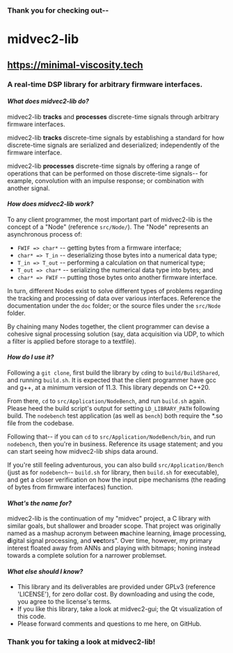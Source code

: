 ### Thank you for checking out--  
  
# **midvec2-lib**  

## **https://minimal-viscosity.tech**  
  
### A real-time DSP library for arbitrary firmware interfaces.  
  
#### *What does midvec2-lib do?*  
midvec2-lib **tracks** and **processes** discrete-time signals through arbitrary firmware interfaces.  
  
midvec2-lib **tracks** discrete-time signals by establishing a standard for how discrete-time signals are serialized and deserialized; independently of the firmware interface.  
  
midvec2-lib **processes** discrete-time signals by offering a range of operations that can be performed on those discrete-time signals-- for example, convolution with an impulse response; or combination with another signal.  

#### *How does midvec2-lib work?*  
To any client programmer, the most important part of midvec2-lib is the concept of a "Node" (reference `src/Node/`). The "Node" represents an asynchronous process of:  
- `FWIF => char*` -- getting bytes from a firmware interface;  
- `char* => T_in` -- deserializing those bytes into a numerical data type;  
- `T_in => T_out` -- performing a calculation on that numerical type;  
- `T_out => char*` -- serializing the numerical data type into bytes; and  
- `char* => FWIF` -- putting those bytes onto another firmware interface.  
  
In turn, different Nodes exist to solve different types of problems regarding the tracking and processing of data over various interfaces. Reference the documentation under the `doc` folder; or the source files under the `src/Node` folder.  
  
By chaining many Nodes together, the client programmer can devise a cohesive signal processing solution (say, data acquisition via UDP, to which a filter is applied before storage to a textfile).  
  
#### *How do I use it?*  
Following a `git clone`, first build the library by `cd`ing to `build/BuildShared`, and running `build.sh`. It is expected that the client programmer have gcc and g++, at a minimum version of 11.3. This library depends on C++20.
  
From there, `cd` to `src/Application/NodeBench`, and run `build.sh` again. Please heed the build script's output for setting `LD_LIBRARY_PATH` following build. The `nodebench` test application (as well as `bench`) both require the \*.so file from the codebase.  
  
Following that-- if you can `cd` to `src/Application/NodeBench/bin`, and run `nodebench`, then you're in business. Reference its usage statement; and you can start seeing how midvec2-lib ships data around.  
   
If you're still feeling adventurous, you can also build `src/Application/Bench` (just as for `nodebench`-- `build.sh` for library, then `build.sh` for executable), and get a closer verification on how the input pipe mechanisms (the reading of bytes from firmware interfaces) function.  
  
#### *What's the name for?*  
midvec2-lib is the continuation of my "midvec" project, a C library with similar goals, but shallower and broader scope. That project was originally named as a mashup acronym between **m**achine learning, **i**mage processing, **d**igital signal processing, and **vec**tors". Over time, however, my primary interest floated away from ANNs and playing with bitmaps; honing instead towards a complete solution for a narrower problemset.  

#### *What else should I know?*  
- This library and its deliverables are provided under GPLv3 (reference 'LICENSE'), for zero dollar cost. By downloading and using the code, you agree to the license's terms.   
- If you like this library, take a look at midvec2-gui; the Qt visualization of this code.  
- Please forward comments and questions to me here, on GitHub.  
  
### Thank you for taking a look at midvec2-lib!  
  
